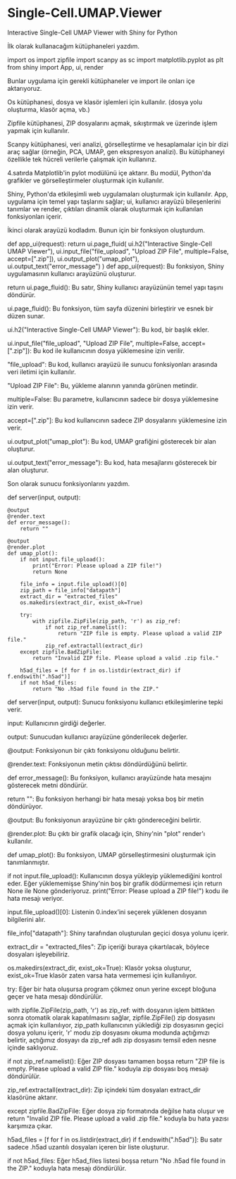 # Single-Cell.UMAP.Viewer
Interactive Single-Cell UMAP Viewer with Shiny for Python

İlk olarak kullanacağım kütüphaneleri yazdım.

import os 
import zipfile
import scanpy as sc
import matplotlib.pyplot as plt 
from shiny import App, ui, render

Bunlar uygulama için gerekli kütüphaneler ve import ile onları içe aktarıyoruz.

Os kütüphanesi, dosya ve klasör işlemleri için kullanılır. (dosya yolu oluşturma, klasör açma, vb.)

Zipfile kütüphanesi, ZIP dosyalarını açmak, sıkıştırmak ve üzerinde işlem yapmak için kullanılır.

Scanpy kütüphanesi, veri analizi, görselleştirme ve hesaplamalar için bir dizi araç sağlar (örneğin, PCA, UMAP, gen ekspresyon analizi). Bu kütüphaneyi özellikle tek hücreli verilerle çalışmak için kullanırız.

4.satırda Matplotlib'in pylot modülünü içe aktarır. Bu modül, Python'da grafikler ve görselleştirmeler oluşturmak için kullanılır.

Shiny, Python'da etkileşimli web uygulamaları oluşturmak için kullanılır. App, uygulama için temel yapı taşlarını sağlar; ui, kullanıcı arayüzü bileşenlerini tanımlar ve render, çıktıları dinamik olarak oluşturmak için kullanılan fonksiyonları içerir.

İkinci olarak arayüzü kodladım. Bunun için bir fonksiyon oluşturdum.

def app_ui(request): 
    return ui.page_fluid(
        ui.h2("Interactive Single-Cell UMAP Viewer"),
        ui.input_file("file_upload", "Upload ZIP File", multiple=False, accept=[".zip"]),
        ui.output_plot("umap_plot"),
        ui.output_text("error_message")
    )
def app_ui(request): Bu fonksiyon, Shiny uygulamasının kullanıcı arayüzünü oluşturur.

return ui.page_fluid(): Bu satır, Shiny kullanıcı arayüzünün temel yapı taşını döndürür.

ui.page_fluid(): Bu fonksiyon, tüm sayfa düzenini birleştirir ve esnek bir düzen sunar.

ui.h2("Interactive Single-Cell UMAP Viewer"): Bu kod, bir başlık ekler.

ui.input_file("file_upload", "Upload ZIP File", multiple=False, accept=[".zip"]): Bu kod ile kullanıcının dosya yüklemesine izin verilir.

"file_upload": Bu kod, kullanıcı arayüzü ile sunucu fonksiyonları arasında veri iletimi için kullanılır.

"Upload ZIP File": Bu, yükleme alanının yanında görünen metindir.

multiple=False: Bu parametre, kullanıcının sadece bir dosya yüklemesine izin verir. 

accept=[".zip"]: Bu kod kullanıcının sadece ZIP dosyalarını yüklemesine izin verir.

ui.output_plot("umap_plot"): Bu kod, UMAP grafiğini gösterecek bir alan oluşturur.

ui.output_text("error_message"): Bu kod, hata mesajlarını gösterecek bir alan oluşturur.

Son olarak sunucu fonksiyonlarını yazdım.

def server(input, output):
    
    @output
    @render.text
    def error_message():
        return ""
    
    @output
    @render.plot
    def umap_plot():
        if not input.file_upload():
            print("Error: Please upload a ZIP file!")
            return None
        
        file_info = input.file_upload()[0]
        zip_path = file_info["datapath"]
        extract_dir = "extracted_files"
        os.makedirs(extract_dir, exist_ok=True)
        
        try:
            with zipfile.ZipFile(zip_path, 'r') as zip_ref:
                if not zip_ref.namelist(): 
                    return "ZIP file is empty. Please upload a valid ZIP file."
                zip_ref.extractall(extract_dir)
        except zipfile.BadZipFile:
            return "Invalid ZIP file. Please upload a valid .zip file."
        
        h5ad_files = [f for f in os.listdir(extract_dir) if f.endswith(".h5ad")]
        if not h5ad_files:
            return "No .h5ad file found in the ZIP."
        
def server(input, output): Sunucu fonksiyonu kullanıcı etkileşimlerine tepki verir.

input: Kullanıcının girdiği değerler.

output: Sunucudan kullanıcı arayüzüne gönderilecek değerler.

@output: Fonksiyonun bir çıktı fonksiyonu olduğunu belirtir.

@render.text: Fonksiyonun metin çıktısı döndürdüğünü belirtir.

def error_message(): Bu fonksiyon, kullanıcı arayüzünde hata mesajını gösterecek metni döndürür.

return "": Bu fonksiyon herhangi bir hata mesajı yoksa boş bir metin döndürüyor.

@output: Bu fonksiyonun arayüzüne bir çıktı göndereceğini belirtir.

@render.plot: Bu çıktı bir grafik olacağı için, Shiny'nin "plot" render'ı kullanılır.

def umap_plot(): Bu fonksiyon, UMAP görselleştirmesini oluşturmak için tanımlanmıştır.

if not input.file_upload(): Kullanıcının dosya yükleyip yüklemediğini kontrol eder. Eğer yüklememişse Shiny'nin boş bir grafik dödürmemesi için return None ile None gönderiyoruz. print("Error: Please upload a ZIP file!") kodu ile hata mesajı veriyor.

input.file_upload()[0]: Listenin 0.index’ini seçerek yüklenen dosyanın bilgilerini alır.

file_info["datapath"]: Shiny tarafından oluşturulan geçici dosya yolunu içerir.

extract_dir = "extracted_files": Zip içeriği buraya çıkartılacak, böylece dosyaları işleyebiliriz.

os.makedirs(extract_dir, exist_ok=True): Klasör yoksa oluşturur, exist_ok=True klasör zaten varsa hata vermemesi için kullanılıyor.

try: Eğer bir hata oluşursa program çökmez onun yerine except bloğuna geçer ve hata mesajı döndürülür.

with zipfile.ZipFile(zip_path, 'r') as zip_ref: with dosyanın işlem bittikten sonra otomatik olarak kapatılmasını sağlar, zipfile.ZipFile() zip dosyasını açmak için kullanılıyor, zip_path kullanıcının yüklediği zip dosyasının geçici dosya yolunu içerir, 'r' modu zip dosyasını okuma modunda açtığımızı belirtir, açtığımız dosyayı da zip_ref adlı zip dosyasını temsil eden nesne içinde saklıyoruz.

if not zip_ref.namelist(): Eğer ZIP dosyası tamamen boşsa return "ZIP file is empty. Please upload a valid ZIP file." koduyla zip dosyası boş mesajı döndürülür.

zip_ref.extractall(extract_dir): Zip içindeki tüm dosyaları extract_dir klasörüne aktarır.

except zipfile.BadZipFile: Eğer dosya zip formatında değilse hata oluşur ve return "Invalid ZIP file. Please upload a valid .zip file." koduyla bu hata yazısı karşımıza çıkar.

h5ad_files = [f for f in os.listdir(extract_dir) if f.endswith(".h5ad")]: Bu satır sadece .h5ad uzantılı dosyaları içeren bir liste oluşturur.

if not h5ad_files: Eğer h5ad_files listesi boşsa return "No .h5ad file found in the ZIP." koduyla hata mesajı döndürülür.
